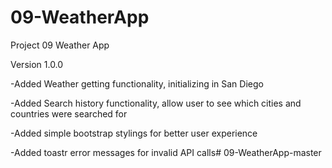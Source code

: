 # 09-WeatherApp
Project 09 Weather App


Version 1.0.0

-Added Weather getting functionality, initializing in San Diego

-Added Search history functionality, allow user to see which cities and countries were searched for

-Added simple bootstrap stylings for better user experience

-Added toastr error messages for invalid API calls# 09-WeatherApp-master
